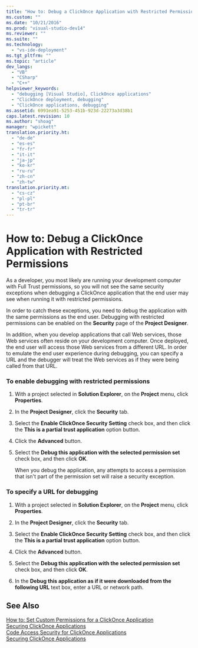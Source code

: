 ```yaml
---
title: "How to: Debug a ClickOnce Application with Restricted Permissions"
ms.custom: ""
ms.date: "10/21/2016"
ms.prod: "visual-studio-dev14"
ms.reviewer: ""
ms.suite: ""
ms.technology: 
  - "vs-ide-deployment"
ms.tgt_pltfrm: ""
ms.topic: "article"
dev_langs: 
  - "VB"
  - "CSharp"
  - "C++"
helpviewer_keywords: 
  - "debugging [Visual Studio], ClickOnce applications"
  - "ClickOnce deployment, debugging"
  - "ClickOnce applications, debugging"
ms.assetid: 6991ea91-5253-451b-923d-22273a3d38b1
caps.latest.revision: 10
ms.author: "shoag"
manager: "wpickett"
translation.priority.ht: 
  - "de-de"
  - "es-es"
  - "fr-fr"
  - "it-it"
  - "ja-jp"
  - "ko-kr"
  - "ru-ru"
  - "zh-cn"
  - "zh-tw"
translation.priority.mt: 
  - "cs-cz"
  - "pl-pl"
  - "pt-br"
  - "tr-tr"
---
```

# How to: Debug a ClickOnce Application with Restricted Permissions
As a developer, you most likely are running your development computer with Full Trust permissions, so you will not see the same security exceptions when debugging a ClickOnce application that the end user may see when running it with restricted permissions.  
  
 In order to catch these exceptions, you need to debug the application with the same permissions as the end user. Debugging with restricted permissions can be enabled on the **Security** page of the **Project Designer**.  
  
 In addition, when you develop applications that call Web services, those Web services often reside on your development computer. Once deployed, the end user will access those Web services from a different URL. In order to emulate the end user experience during debugging, you can specify a URL and the debugger will treat the Web services as if they were being called from that URL.  
  
### To enable debugging with restricted permissions  
  
1.  With a project selected in **Solution Explorer**, on the **Project** menu, click **Properties**.  
  
2.  In the **Project Designer**, click the **Security** tab.  
  
3.  Select the **Enable ClickOnce Security Setting** check box, and then click the **This is a partial trust application** option button.  
  
4.  Click the **Advanced** button.  
  
5.  Select the **Debug this application with the selected permission set** check box, and then click **OK**.  
  
     When you debug the application, any attempts to access a permission that isn't part of the permission set will raise a security exception.  
  
### To specify a URL for debugging  
  
1.  With a project selected in **Solution Explorer**, on the **Project** menu, click **Properties**.  
  
2.  In the **Project Designer**, click the **Security** tab.  
  
3.  Select the **Enable ClickOnce Security Setting** check box, and then click the **This is a partial trust application** option button.  
  
4.  Click the **Advanced** button.  
  
5.  Select the **Debug this application with the selected permission set** check box, and then click **OK**.  
  
6.  In the **Debug this application as if it were downloaded from the following URL** text box, enter a URL or network path.  
  
## See Also  
 [How to: Set Custom Permissions for a ClickOnce Application](../deployment/how-to--set-custom-permissions-for-a-clickonce-application.md)   
 [Securing ClickOnce Applications](../deployment/securing-clickonce-applications.md)   
 [Code Access Security for ClickOnce Applications](../deployment/code-access-security-for-clickonce-applications.md)   
 [Securing ClickOnce Applications](../deployment/securing-clickonce-applications.md)